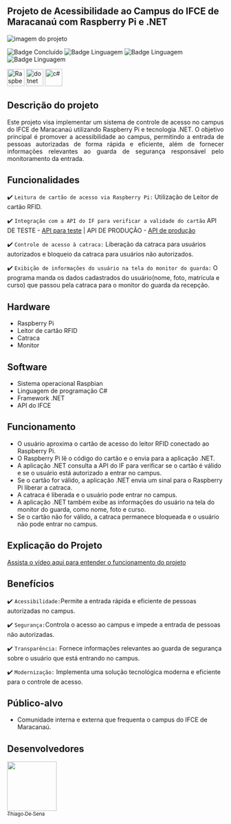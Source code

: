 ## Projeto de Acessibilidade ao Campus do IFCE de Maracanaú com Raspberry Pi e .NET
![imagem do projeto](https://github.com/ThiagoDeSena/Programa-da-Catraca-1/assets/110785400/40cb593d-28f2-4287-9651-a0a09c53fa92)


![Badge Concluído](http://img.shields.io/static/v1?label=STATUS&message=CONCLUÍDO&color=GREEN&style=for-the-badge)
![Badge Linguagem](http://img.shields.io/static/v1?label=PLATAFORMA&message=.NET&color=purple&style=for-the-badge)
![Badge Linguagem](http://img.shields.io/static/v1?label=LINGUAGEM&message=CSharp&color=violet&style=for-the-badge)
![Badge Linguagem](http://img.shields.io/static/v1?label=API&message=Intranet&color=darkgreen&style=for-the-badge)

<p>
<img src="https://static-00.iconduck.com/assets.00/raspberry-pi-icon-2048x2048-p0y4r07x.png" alt="Raspberry" width="40" height="40"/>
<img src="https://neosmart.net/blog/wp-content/uploads/2019/06/dot-NET-Core.png" alt="dotnet" width="40" height="40"/>
<img src="https://e7.pngegg.com/pngimages/328/221/png-clipart-c-programming-language-logo-microsoft-visual-studio-net-framework-javascript-icon-purple-logo.png" alt="c#" width="40" height="40"/>
</p>

## Descrição do projeto 

<p align="justify">
Este projeto visa implementar um sistema de controle de acesso no campus do IFCE de Maracanaú utilizando Raspberry Pi e tecnologia .NET. 
O objetivo principal é promover a acessibilidade ao campus, permitindo a entrada de pessoas autorizadas de forma rápida e eficiente, além de fornecer 
informações relevantes ao guarda de segurança responsável pelo monitoramento da entrada.

</p>

## Funcionalidades

:heavy_check_mark: `Leitura de cartão de acesso via Raspberry Pi:` Utilização de Leitor de cartão RFID.

:heavy_check_mark: `Integração com a API do IF para verificar a validade do cartão`  API DE TESTE - [API para teste](https://api.intranet-h.maracanau.ifce.edu.br/swagger/index.html) | API DE PRODUÇÃO - [API de produção](https://api-v2.intranet.maracanau.ifce.edu.br/)

:heavy_check_mark: `Controle de acesso à catraca:`  Liberação da catraca para usuários autorizados e bloqueio da catraca para usuários não autorizados.

:heavy_check_mark: `Exibição de informações do usuário na tela do monitor do guarda:` O programa manda os dados cadastrados do usuário(nome, foto, matricula e curso) que passou pela catraca para o monitor do guarda da recepção.

## Hardware

- Raspberry Pi 
- Leitor de cartão RFID
- Catraca
- Monitor

## Software

- Sistema operacional Raspbian
- Linguagem de programação C#
- Framework .NET
- API do IFCE

## Funcionamento

- O usuário aproxima o cartão de acesso do leitor RFID conectado ao Raspberry Pi.
- O Raspberry Pi lê o código do cartão e o envia para a aplicação .NET.
- A aplicação .NET consulta a API do IF para verificar se o cartão é válido e se o usuário está autorizado a entrar no campus.
- Se o cartão for válido, a aplicação .NET envia um sinal para o Raspberry Pi liberar a catraca.
- A catraca é liberada e o usuário pode entrar no campus.
- A aplicação .NET também exibe as informações do usuário na tela do monitor do guarda, como nome, foto e curso.
- Se o cartão não for válido, a catraca permanece bloqueada e o usuário não pode entrar no campus.

## Explicação do Projeto

[Assista o vídeo aqui para entender o funcionamento do projeto](https://www.linkedin.com/posts/thiago-de-sena-developer_raspberrypi-dotnet-development-activity-7196239443823910916-X7Xw?utm_source=share&utm_medium=member_desktop)


## Benefícios


:heavy_check_mark: `Acessibilidade:`Permite a entrada rápida e eficiente de pessoas autorizadas no campus.

:heavy_check_mark: `Segurança:`Controla o acesso ao campus e impede a entrada de pessoas não autorizadas.

:heavy_check_mark: `Transparência:` Fornece informações relevantes ao guarda de segurança sobre o usuário que está entrando no campus.

:heavy_check_mark: `Modernização:` Implementa uma solução tecnológica moderna e eficiente para o controle de acesso.



## Público-alvo

- Comunidade interna e externa que frequenta o campus do IFCE de Maracanaú.

## Desenvolvedores

[<img src="https://avatars.githubusercontent.com/u/110785400?v=4" width=115><br><sub>Thiago De Sena</sub>](https://www.linkedin.com/in/thiago-de-sena-ab5b09179/)
